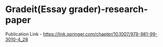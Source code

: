 # Gradeit(Essay grader)-research-paper

Publication Link - https://link.springer.com/chapter/10.1007/978-981-99-3010-4_28
